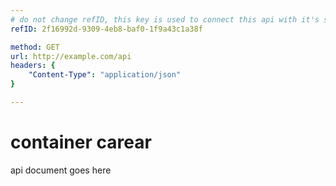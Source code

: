 ```yaml
---
# do not change refID, this key is used to connect this api with it's saved response
refID: 2f16992d-9309-4eb8-baf0-1f9a43c1a38f

method: GET
url: http://example.com/api
headers: {
	"Content-Type": "application/json"
}

---
```


# container carear
api document goes here